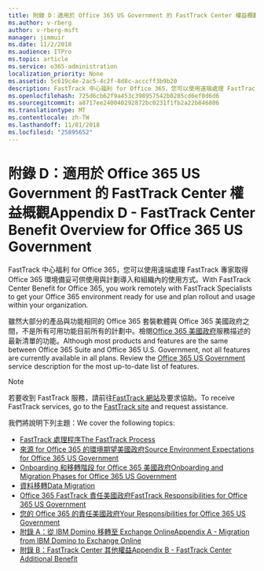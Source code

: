 ```yaml
---
title: 附錄 D：適用於 Office 365 US Government 的 FastTrack Center 權益概觀
ms.author: v-rberg
author: v-rberg-msft
manager: jimmuir
ms.date: 11/2/2018
ms.audience: ITPro
ms.topic: article
ms.service: o365-administration
localization_priority: None
ms.assetid: 5c619c4e-2ac5-4c2f-8d8c-acccff3b9b20
description: FastTrack 中心福利 for Office 365，您可以使用遠端處理 FastTrack 專家取得 Office 365 環境備妥可供使用與計劃導入和組織內的使用方式。
ms.openlocfilehash: 725d6cb62f9a453c398957542b0285cd6ef0d6d6
ms.sourcegitcommit: a8717ee240040292872bc0231f1fb2a22b846806
ms.translationtype: MT
ms.contentlocale: zh-TW
ms.lasthandoff: 11/01/2018
ms.locfileid: "25895652"
---
```

# <a name="appendix-d---fasttrack-center-benefit-overview-for-office-365-us-government"></a><span data-ttu-id="74f41-103">附錄 D：適用於 Office 365 US Government 的 FastTrack Center 權益概觀</span><span class="sxs-lookup"><span data-stu-id="74f41-103">Appendix D - FastTrack Center Benefit Overview for Office 365 US Government</span></span>

<span data-ttu-id="74f41-104">FastTrack 中心福利 for Office 365，您可以使用遠端處理 FastTrack 專家取得 Office 365 環境備妥可供使用與計劃導入和組織內的使用方式。</span><span class="sxs-lookup"><span data-stu-id="74f41-104">With FastTrack Center Benefit for Office 365, you work remotely with FastTrack Specialists to get your Office 365 environment ready for use and plan rollout and usage within your organization.</span></span> 
  
<span data-ttu-id="74f41-p101">雖然大部分的產品與功能相同的 Office 365 套裝軟體與 Office 365 美國政府之間，不是所有可用功能目前所有的計劃中。檢閱[Office 365 美國政府](https://aka.ms/aboutgovcloud)服務描述的最新清單的功能。</span><span class="sxs-lookup"><span data-stu-id="74f41-p101">Although most products and features are the same between Office 365 Suite and Office 365 U.S. Government, not all features are currently available in all plans. Review the [Office 365 US Government](https://aka.ms/aboutgovcloud) service description for the most up-to-date list of features.</span></span>

> [!NOTE]
> <span data-ttu-id="74f41-107">若要收到 FastTrack 服務，請前往[FastTrack 網站](https://go.microsoft.com/fwlink/?linkid=780698)及要求協助。</span><span class="sxs-lookup"><span data-stu-id="74f41-107">To receive FastTrack services, go to the [FastTrack site](https://go.microsoft.com/fwlink/?linkid=780698) and request assistance.</span></span>  

<span data-ttu-id="74f41-108">我們將說明下列主題：</span><span class="sxs-lookup"><span data-stu-id="74f41-108">We cover the following topics:</span></span>
- [<span data-ttu-id="74f41-109">FastTrack 處理程序</span><span class="sxs-lookup"><span data-stu-id="74f41-109">The FastTrack Process</span></span>](O365-fasttrack-process.md) 
- [<span data-ttu-id="74f41-110">來源 for Office 365 的環境期望美國政府</span><span class="sxs-lookup"><span data-stu-id="74f41-110">Source Environment Expectations for Office 365 US Government</span></span>](US-Gov-appendix-source-environment-expectations.md)   
- [<span data-ttu-id="74f41-111">Onboarding 和移轉階段 for Office 365 美國政府</span><span class="sxs-lookup"><span data-stu-id="74f41-111">Onboarding and Migration Phases for Office 365 US Government</span></span>](US-Gov-appendix-onboarding-and-migration.md)
- [<span data-ttu-id="74f41-112">資料移轉</span><span class="sxs-lookup"><span data-stu-id="74f41-112">Data Migration</span></span>](O365-data-migration.md)    
- [<span data-ttu-id="74f41-113">Office 365 FastTrack 責任美國政府</span><span class="sxs-lookup"><span data-stu-id="74f41-113">FastTrack Responsibilities for Office 365 US Government</span></span>](US-Gov-appendix-fasttrack-responsibilities.md)   
- [<span data-ttu-id="74f41-114">您的 Office 365 的責任美國政府</span><span class="sxs-lookup"><span data-stu-id="74f41-114">Your Responsibilities for Office 365 US Government</span></span>](US-Gov-appendix-your-responsibilities.md) 
- [<span data-ttu-id="74f41-115">附錄 A：從 IBM Domino 移轉至 Exchange Online</span><span class="sxs-lookup"><span data-stu-id="74f41-115">Appendix A - Migration from IBM Domino to Exchange Online</span></span>](O365-from-ibm-domino-to-exchange-online.md)   
- [<span data-ttu-id="74f41-116">附錄 B：FastTrack Center 其他權益</span><span class="sxs-lookup"><span data-stu-id="74f41-116">Appendix B - FastTrack Center Additional Benefit</span></span>](O365-fasttrack-additional-benefits.md)


